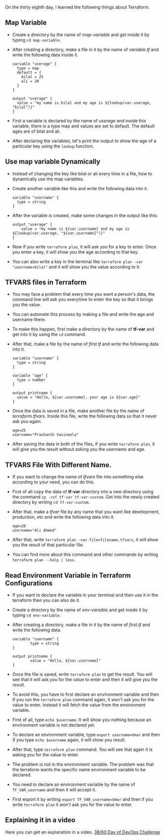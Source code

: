 On the thirty eighth day, I learned the following things about Terraform.

## Map Variable

- Create a directory by the name of *map-variable* and get inside it by typing `cd map-variable`.

- After creating a directory, make a file in it by the name of *variable.tf* and write the following data inside it.

      variable "userage" {
        type = map
        default = {
          bilal = 25
          ali = 20
        }
      }

      output "userage" {
        value = "my name is bilal and my age is ${lookup(var.userage, "bilal")}"
      }

- First a variable is declared by the name of *userage* and inside this variable, there is a type map and values are set to default. The default ages are of bilal and ali.

- After declaring the variables, let's print the output to show the age of a particular key using the `lookup` function.

## Use map variable Dynamically

- Instead of changing the key like bilal or ali every time in a file, how to dynamically use the map variables.

- Create another variable like this and write the following data into it.

      variable "username" {
        type = string
      }

- After the variable is created, make some changes in the output like this:

      output "userage" {
          value = "my name is ${var.username} and my age is ${lookup(var.userage, "${var.username}")}"
      }

- Now if you write `terraform plan`, it will ask you for a key to enter. Once you enter a key, it will show you the age according to that key.

- You can also write a key in the terminal like `terraform plan -var "username=bilal"` and it will show you the value according to it.

## TFVARS files in Terraform

- You may face a problem that every time you want a person's data, the command line will ask you everytime to enter the key so that it brings you the value.

- You can automate this process by making a file and write the age and username there.

- To make this happen, first make a directory by the name of **tf-var** and get into it by using the `cd` command.

- After that, make a file by the name of *first.tf* and write the following data into it.

      variable "username" {
        type = string
      }

      variable "age" {
        type = number
      }

      output printname {
        value = "Hello, ${var.username}, your age is ${var.age}"
      }

- Once the data is saved in a file, make another file by the name of *terraform.tfvars*. Inside this file, write the following data so that it never ask you again.

      age=25
      username="Prashanth Vavineela"

- After saving the data in both of the files, if you write `terraform plan`, it will give you the result without asking you the username and age.

## TFVARS File With Different Name.

- If you want to change the name of *tfvars* file into something else according to your need, you can do this.

- First of all copy the data of **tf-var** directory into a new directory using the command `cp -rvf tf-var tf-var-custom`. Get into the newly created directory by writing `cd tf-var-custom`.

- After that, make a *tfvar* file by any name that you want like development, production, etc and write the following data into it.

      age=20
      username="Ali Ahmed"

- After that, write `terraform plan -var-file=filename.tfvars`, it will show you the result of that particular file.

- You can find more about this command and other commands by writing `terraform plan --help | less`.

## Read Environment Variable in Terraform Configurations

- If you want to declare the variable in your terminal and then use it in the terraform then you can also do it.

- Create a directory by the name of *env-variable* and get inside it by typing `cd env-variable`.

- After creating a directory, make a file in it by the name of *first.tf* and write the following data.

      variable "username" {
              type = string
      }

      output printname {
              value = "Hello, ${var.username}"
      }
      
- Once the file is saved, write `terraform plan` to get the result. You will see that it will ask you for the value to enter and then it will give you the result.

- To avoid this, you have to first declare an environment variable and then if you run the `terraform plan` command again, it won't ask you for the value to enter. Instead it will fetch the value from the environment variable.

- First of all, type `echo $username`. It will show you nothing because an environment variable is not declared yet.

- To declare an environment variable, type `export username=Umar` and then if you type `echo $username` again, it will show you result.

- After that, type `terraform plan` command. You will see that again it is asking you for the value to enter.

- The problem is not in the environment variable. The problem was that the terraform wants the specific name environment variable to be declared.

- You need to declare an environment variable by the name of `TF_VAR_username` and then it will accept it.

- First export it by writing `export TF_VAR_username=Umar` and then if you write `terraform plan` it won't ask you for the value to enter.

## **Explaining it in a video**

Here you can get an explanation in a video. [38/60 Day of DevOps Challenge](https://www.youtube.com/watch?v=VMalOFVRj2g&list=PLptbpfKzsc3BtEki4tHQm5Xmpj8w1_JlM&index=36)